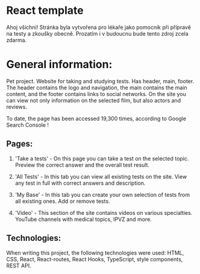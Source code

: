 # React template

Ahoj všichni! Stránka byla vytvořena pro lékaře jako pomocník při přípravě na
testy a zkoušky obecně. Prozatím i v budoucnu bude tento zdroj zcela zdarma.

# General information:

Pet project. Website for taking and studying tests. Has header, main, footer.
The header contains the logo and navigation, the main contains the main content,
and the footer contains links to social networks. On the site you can view not
only information on the selected film, but also actors and reviews.

To date, the page has been accessed 19,300 times, according to Google Search
Console !

## Pages:

1. 'Take a tests' - On this page you can take a test on the selected topic.
   Preview the correct answer and the overall test result.

2. 'All Tests' - In this tab you can view all existing tests on the site. View
   any test in full with correct answers and description.

3. 'My Base' - In this tab you can create your own selection of tests from all
   existing ones. Add or remove tests.

4. 'Video' - This section of the site contains videos on various specialties.
   YouTube channels with medical topics, IPVZ and more.

## Technologies:

When writing this project, the following technologies were used: HTML, CSS,
React, React-routes, React Hooks, TypeScript, style components, REST API.
